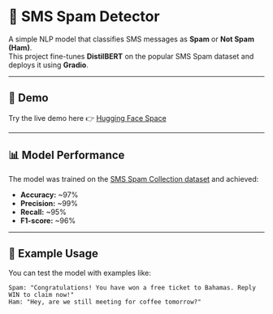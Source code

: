 # 📱 SMS Spam Detector

A simple NLP model that classifies SMS messages as **Spam** or **Not Spam (Ham)**.  
This project fine-tunes **DistilBERT** on the popular SMS Spam dataset and deploys it using **Gradio**.

---

## 🚀 Demo
Try the live demo here 👉 [Hugging Face Space](https://huggingface.co/spaces/itserphan/sms-spam-detector-demo)

---

## 📊 Model Performance
The model was trained on the [SMS Spam Collection dataset](https://huggingface.co/datasets/sms_spam) and achieved:

- **Accuracy:** ~97%  
- **Precision:** ~99%  
- **Recall:** ~95%  
- **F1-score:** ~96%

---

## 🧪 Example Usage
You can test the model with examples like:

```text
Spam: "Congratulations! You have won a free ticket to Bahamas. Reply WIN to claim now!"
Ham: "Hey, are we still meeting for coffee tomorrow?"
